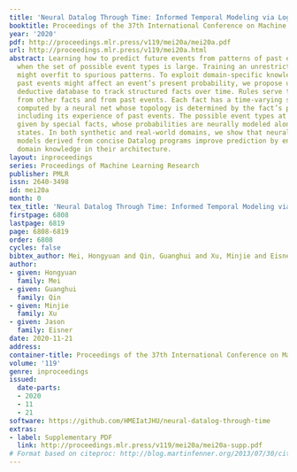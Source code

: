 ```yaml
---
title: 'Neural Datalog Through Time: Informed Temporal Modeling via Logical Specification'
booktitle: Proceedings of the 37th International Conference on Machine Learning
year: '2020'
pdf: http://proceedings.mlr.press/v119/mei20a/mei20a.pdf
url: http://proceedings.mlr.press/v119/mei20a.html
abstract: Learning how to predict future events from patterns of past events is difficult
  when the set of possible event types is large. Training an unrestricted neural model
  might overfit to spurious patterns. To exploit domain-specific knowledge of how
  past events might affect an event’s present probability, we propose using a temporal
  deductive database to track structured facts over time. Rules serve to prove facts
  from other facts and from past events. Each fact has a time-varying state—a vector
  computed by a neural net whose topology is determined by the fact’s provenance,
  including its experience of past events. The possible event types at any time are
  given by special facts, whose probabilities are neurally modeled alongside their
  states. In both synthetic and real-world domains, we show that neural probabilistic
  models derived from concise Datalog programs improve prediction by encoding appropriate
  domain knowledge in their architecture.
layout: inproceedings
series: Proceedings of Machine Learning Research
publisher: PMLR
issn: 2640-3498
id: mei20a
month: 0
tex_title: 'Neural Datalog Through Time: Informed Temporal Modeling via Logical Specification'
firstpage: 6808
lastpage: 6819
page: 6808-6819
order: 6808
cycles: false
bibtex_author: Mei, Hongyuan and Qin, Guanghui and Xu, Minjie and Eisner, Jason
author:
- given: Hongyuan
  family: Mei
- given: Guanghui
  family: Qin
- given: Minjie
  family: Xu
- given: Jason
  family: Eisner
date: 2020-11-21
address: 
container-title: Proceedings of the 37th International Conference on Machine Learning
volume: '119'
genre: inproceedings
issued:
  date-parts:
  - 2020
  - 11
  - 21
software: https://github.com/HMEIatJHU/neural-datalog-through-time
extras:
- label: Supplementary PDF
  link: http://proceedings.mlr.press/v119/mei20a/mei20a-supp.pdf
# Format based on citeproc: http://blog.martinfenner.org/2013/07/30/citeproc-yaml-for-bibliographies/
---
```

